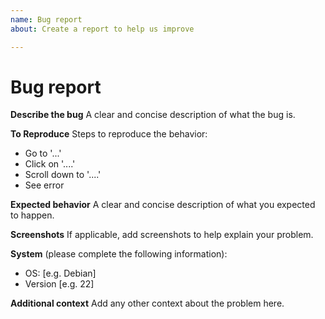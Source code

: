 ```yaml
---
name: Bug report
about: Create a report to help us improve

---
```

# Bug report

**Describe the bug**
A clear and concise description of what the bug is.

**To Reproduce**
Steps to reproduce the behavior:

- Go to '...'
- Click on '....'
- Scroll down to '....'
- See error

**Expected behavior**
A clear and concise description of what you expected to happen.

**Screenshots**
If applicable, add screenshots to help explain your problem.

**System**
(please complete the following information):

- OS: [e.g. Debian]
- Version [e.g. 22]

**Additional context**
Add any other context about the problem here.
